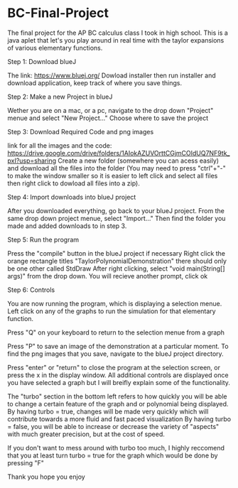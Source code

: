 # BC-Final-Project
The final project for the AP BC calculus class I took in high school. This is a java aplet that let's you play around in real time with the taylor expansions of various elementary functions.

Step 1: Download blueJ

The link: https://www.bluej.org/
Dowload installer then run installer and download application, keep track of where you save things.



Step 2: Make a new Project in blueJ

Wether you are on a mac, or a pc, navigate to the drop down "Project" menue and select "New Project..."
Choose where to save the project



Step 3: Download Required Code and png images

link for all the images and the code: https://drive.google.com/drive/folders/1AIokAZUVOrttCGjmCOIdUQ7NF9tk_pxI?usp=sharing
Create a new folder (somewhere you can acess easily) and download all the files into the folder (You may need to press "ctrl"+"-" to make the window smaller so it is easier to left click and select all files then right click to dowload all files into a zip).



Step 4: Import downloads into blueJ project

After you downloaded everything, go back to your blueJ project.
From the same drop down project menue, select "Import..."
Then find the folder you made and added downloads to in step 3.



Step 5: Run the program

Press the "compile" button in the blueJ project if necessary
Right click the orange rectangle titles "TaylorPolynomialDemonstration" there should only be one other called StdDraw
After right clicking, select "void main(String[] args)" from the drop down. 
You will recieve another prompt, click ok



Step 6: Controls

You are now running the program, which is displaying a selection menue. Left click on any of the graphs to run the simulation for that elementary function.

Press "Q" on your keyboard to return to the selection menue from a graph

Press "P" to save an image of the demonstration at a particular moment. To find the png images that you save, navigate to the blueJ project directory.

Press "enter" or "return" to close the program at the selection screen, or press the x in the display window.
All additional controls are displayed once you have selected a graph but I will breifly explain some of the functionality.

The "turbo" section in the bottom left refers to how quickly you will be able to change a certain feature of the graph and or polynomial being displayed.
By having turbo = true, changes will be made very quickly which will contribute towards a more fluid and fast paced visualization
By having turbo = false, you will be able to increase or decrease the variety of "aspects" with much greater precision, but at the cost of speed.

If you don't want to mess around with turbo too much, I highly reccomend that you at least turn turbo = true for the graph which would be done by pressing "F"

Thank you hope you enjoy


